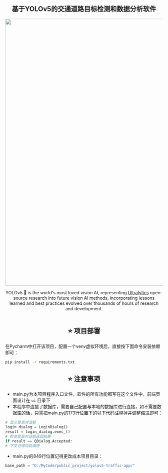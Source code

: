 <div align="center">
  <h2>基于YOLOv5的交通道路目标检测和数据分析软件</h2>
  <p>
    <a align="center" href="https://ultralytics.com/yolov5" target="_blank">
      <img width="850" src="https://raw.githubusercontent.com/ultralytics/assets/master/yolov5/v70/splash.png"></a>
  </p>

  <p>
    YOLOv5 🚀 is the world's most loved vision AI, representing <a href="https://ultralytics.com">Ultralytics</a>
    open-source research into future vision AI methods, incorporating lessons learned and best practices evolved over thousands of hours of research and development.
    <br><br>
  </p>
</div>


## <div align="center"> ⭐ 项目部署 </div>

在Pycharm中打开该项目，配置一个venv虚拟环境后，直接按下面命令安装依赖即可：
```bash
pip install -r requirements.txt
```

## <div align="center"> ⭐ 注意事项 </div>

- main.py为本项目程序入口文件，软件的所有功能都写在这个文件中，前端页面设计在 `ui` 目录下
- 本程序中连接了数据库，需要自己配置与本地的数据库进行连接，如不需要数据库的话，只需把main.py的173行位置下的以下代码注释掉并调整缩进即可：
```python
# 显示登录对话框
login_dialog = LoginDialog()
result = login_dialog.exec_()
# 检查登录对话框返回结果
if result == QDialog.Accepted:
# 下文记得向前缩进
```
- main.py的849行位置记得更改成本项目目录：
```python
base_path = "D:/MyCode/public_project/yolov5-traffic-app/"
```

